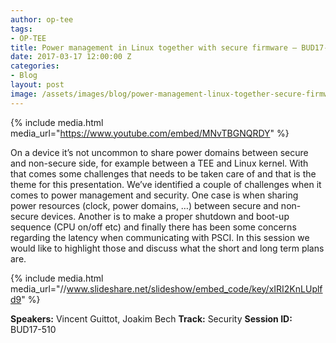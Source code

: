 ```yaml
---
author: op-tee
tags:
- OP-TEE
title: Power management in Linux together with secure firmware – BUD17-510
date: 2017-03-17 12:00:00 Z
categories:
- Blog
layout: post
image: /assets/images/blog/power-management-linux-together-secure-firmware-bud17-510-image.jpg
---
```


{% include media.html media_url="https://www.youtube.com/embed/MNvTBGNQRDY" %}

On a device it’s not uncommon to share power domains between secure and non-secure side, for example between a TEE and Linux kernel. With that comes some challenges that needs to be taken care of and that is the theme for this presentation. We’ve identified a couple of challenges when it comes to power management and security. One case is when sharing power resources (clock, power domains, …) between secure and non-secure devices. Another is to make a proper shutdown and boot-up sequence (CPU on/off etc) and finally there has been some concerns regarding the latency when communicating with PSCI. In this session we would like to highlight those and discuss what the short and long term plans are.


{% include media.html media_url="//www.slideshare.net/slideshow/embed_code/key/xIRI2KnLUplfd9" %}

**Speakers:** Vincent Guittot, Joakim Bech
**Track:** Security
**Session ID:** BUD17-510
